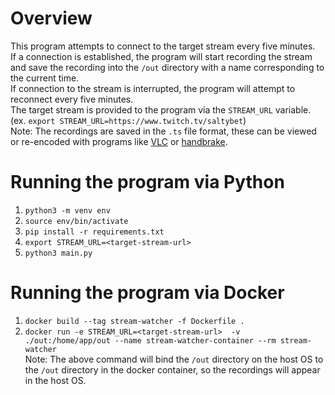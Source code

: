 # Overview
This program attempts to connect to the target stream every five minutes.  
If a connection is established, the program will start recording the stream and save the recording into the `/out` directory with a name corresponding to the current time.  
If connection to the stream is interrupted, the program will attempt to reconnect every five minutes.  
The target stream is provided to the program via the `STREAM_URL` variable. (ex. `export STREAM_URL=https://www.twitch.tv/saltybet`)  
Note: The recordings are saved in the `.ts` file format, these can be viewed or re-encoded with programs like [VLC](https://www.videolan.org/vlc/) or [handbrake](https://handbrake.fr/).

# Running the program via Python
1. `python3 -m venv env`
2. `source env/bin/activate`
3. `pip install -r requirements.txt`
4. `export STREAM_URL=<target-stream-url>`
5. `python3 main.py`

# Running the program via Docker
1. `docker build --tag stream-watcher -f Dockerfile .`
2. `docker run -e STREAM_URL=<target-stream-url>  -v ./out:/home/app/out --name stream-watcher-container --rm stream-watcher`  
Note: The above command will bind the `/out` directory on the host OS to the `/out` directory in the docker container, so the recordings will appear in the host OS.
